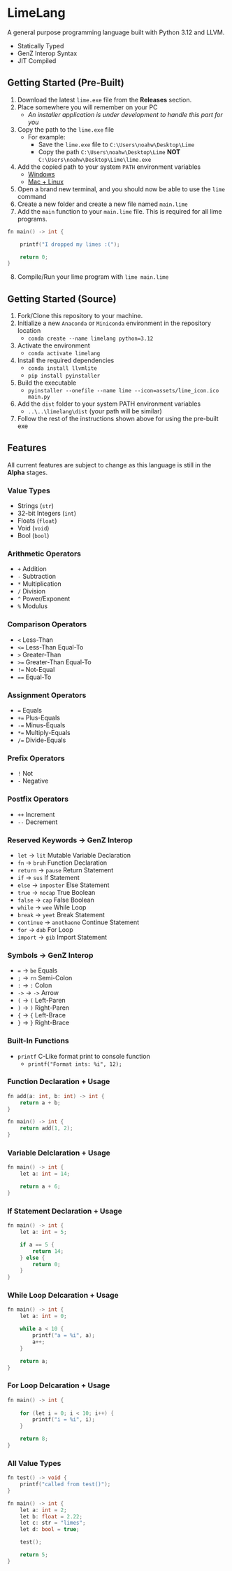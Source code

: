 # LimeLang
A general purpose programming language built with Python 3.12 and LLVM.
- Statically Typed
- GenZ Interop Syntax
- JIT Compiled

## Getting Started (Pre-Built)
1. Download the latest `lime.exe` file from the **Releases** section.
2. Place somewhere you will remember on your PC
    - *An installer application is under development to handle this part for you*
3. Copy the path to the `lime.exe` file
    - For example:
        - Save the `lime.exe` file to `C:\Users\noahw\Desktop\Lime`
        - Copy the path `C:\Users\noahw\Desktop\Lime` **NOT** `C:\Users\noahw\Desktop\Lime\lime.exe`
4. Add the copied path to your system `PATH` environment variables
    - [Windows](https://www.mathworks.com/matlabcentral/answers/94933-how-do-i-edit-my-system-path-in-windows)
    - [Mac + Linux](https://gist.github.com/nex3/c395b2f8fd4b02068be37c961301caa7)
5. Open a brand new terminal, and you should now be able to use the `lime` command
6. Create a new folder and create a new file named `main.lime`
7. Add the `main` function to your `main.lime` file. This is required for all lime programs.
```cpp
fn main() -> int {

    printf("I dropped my limes :(");

    return 0;
}
```
8. Compile/Run your lime program with `lime main.lime`

## Getting Started (Source)
1. Fork/Clone this repository to your machine.
2. Initialize a new `Anaconda` or `Miniconda` environment in the repository location
    - `conda create --name limelang python=3.12`
3. Activate the environment
    - `conda activate limelang`
4. Install the required dependencies
    - `conda install llvmlite`
    - `pip install pyinstaller`
5. Build the executable
    - `pyinstaller --onefile --name lime --icon=assets/lime_icon.ico main.py`
6. Add the `dist` folder to your system PATH environment variables
    - `..\..\limelang\dist` (your path will be similar)
7. Follow the rest of the instructions shown above for using the pre-built exe

## Features
All current features are subject to change as this language is still in the **Alpha** stages.

### Value Types
- Strings (`str`)
- 32-bit Integers (`int`)
- Floats (`float`)
- Void (`void`)
- Bool (`bool`)

### Arithmetic Operators
- `+` Addition
- `-` Subtraction
- `*` Multiplication
- `/` Division
- `^` Power/Exponent
- `%` Modulus

### Comparison Operators
- `<`   Less-Than
- `<=`  Less-Than Equal-To
- `>`   Greater-Than
- `>=`  Greater-Than Equal-To
- `!=`  Not-Equal
- `==`  Equal-To

### Assignment Operators
- `=`   Equals
- `+=`  Plus-Equals
- `-=`  Minus-Equals
- `*=`  Multiply-Equals
- `/=`  Divide-Equals

### Prefix Operators
- `!`   Not
- `-`   Negative

### Postfix Operators
- `++`  Increment
- `--`  Decrement

### Reserved Keywords -> GenZ Interop
- `let`         -> `lit`        Mutable Variable Declaration
- `fn`          -> `bruh`       Function Declaration
- `return`      -> `pause`      Return Statement
- `if`          -> `sus`        If Statement
- `else`        -> `imposter`   Else Statement
- `true`        -> `nocap`      True Boolean
- `false`       -> `cap`        False Boolean
- `while`       -> `wee`        While Loop
- `break`       -> `yeet`       Break Statement
- `continue`    -> `anothaone`  Continue Statement
- `for`         -> `dab`        For Loop
- `import`      -> `gib`        Import Statement

### Symbols -> GenZ Interop
- `=`   -> `be`     Equals
- `;`   -> `rn`     Semi-Colon
- `:`   -> `:`      Colon
- `->`  -> `->`     Arrow
- `(`   -> `(`      Left-Paren
- `)`   -> `)`      Right-Paren
- `{`   -> `{`      Left-Brace
- `}`   -> `}`      Right-Brace

### Built-In Functions
- `printf` C-Like format print to console function
    - `printf("Format ints: %i", 12);`

### Function Declaration + Usage
```cpp
fn add(a: int, b: int) -> int {
    return a + b;
}

fn main() -> int {
    return add(1, 2);
}
```

### Variable Delclaration + Usage
```cpp
fn main() -> int {
    let a: int = 14;

    return a + 6;
}
```

### If Statement Declaration + Usage
```cpp
fn main() -> int {
    let a: int = 5;

    if a == 5 {
        return 14;
    } else {
        return 0;
    }
}
```

### While Loop Delcaration + Usage
```cpp
fn main() -> int {
    let a: int = 0;

    while a < 10 {
        printf("a = %i", a);
        a++;
    }

    return a;
}
```

### For Loop Delcaration + Usage
```cpp
fn main() -> int {
    
    for (let i = 0; i < 10; i++) {
        printf("i = %i", i);
    }

    return 8;
}
```

### All Value Types
```cpp
fn test() -> void {
    printf("called from test()");
}

fn main() -> int {
    let a: int = 2;
    let b: float = 2.22;
    let c: str = "limes";
    let d: bool = true;

    test();

    return 5;
}
```